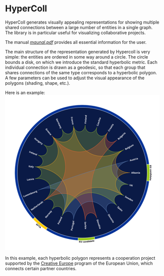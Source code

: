 # HyperColl
HyperColl generates visually appealing representations for showing multiple shared connections between a large number of entities in a single graph. The library is in particular useful for visualizing collaborative projects.

The manual [_maunal.pdf_](manual.pdf) provides all essential information for the user.

The main structure of the representation generated by Hypercoll is very
simple: the entities are ordered in some way around a circle. The circle
bounds a disk, on which we introduce the standard hyperbolic metric.
Each individual connection is drawn as a geodesic, so that each group
that shares connections of the same type corresponds to a hyperbolic
polygon. A few parameters can be used to adjust the visual appearance of
the polygons (shading, shape, etc.).

Here is an example:
![Alt text](./example.svg)

In this example, each hyperbolic polygon represents a cooperation
project supported by the [Creative
Europe](https://ec.europa.eu/programmes/creative-europe/) program of the
European Union, which connects certain partner countries.
